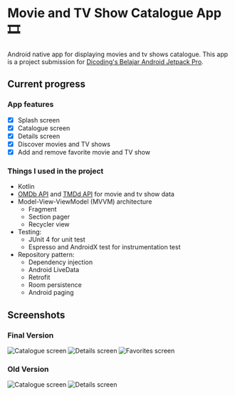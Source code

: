 # Movie and TV Show Catalogue App :film_strip:

Android native app for displaying movies and tv shows catalogue.
This app is a project submission for [Dicoding's Belajar Android Jetpack Pro](https://www.dicoding.com/academies/129).

## Current progress
### App features
- [x] Splash screen
- [x] Catalogue screen
- [x] Details screen
- [x] Discover movies and TV shows
- [x] Add and remove favorite movie and TV show

### Things I used in the project
- Kotlin
- [OMDb API](https://www.omdbapi.com) and [TMDd API](https://www.themoviedb.org/) for movie and tv show data
- Model-View-ViewModel (MVVM) architecture
  - Fragment
  - Section pager
  - Recycler view
- Testing:
  - JUnit 4 for unit test
  - Espresso and AndroidX test for instrumentation test
- Repository pattern:
  - Dependency injection
  - Android LiveData
  - Retrofit
  - Room persistence
  - Android paging

## Screenshots
### Final Version
![Catalogue screen](https://github.com/MarcellinoCO/movie-catalogue-app/blob/master/extra-files/screenshot-3.PNG)
![Details screen](https://github.com/MarcellinoCO/movie-catalogue-app/blob/master/extra-files/screenshot-4.PNG)
![Favorites screen](https://github.com/MarcellinoCO/movie-catalogue-app/blob/master/extra-files/screenshot-5.PNG)
### Old Version
![Catalogue screen](https://github.com/MarcellinoCO/movie-catalogue-app/blob/master/extra-files/screenshot-1.PNG)
![Details screen](https://github.com/MarcellinoCO/movie-catalogue-app/blob/master/extra-files/screenshot-2.PNG)
